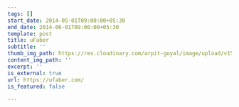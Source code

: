```yaml
---
tags: []
start_date: 2014-05-01T09:00:00+05:30
end_date: 2014-06-01T09:00:00+05:30
template: post
title: uFaber
subtitle: ''
thumb_img_path: https://res.cloudinary.com/arpit-goyal/image/upload/v1562815470/ufaber.png
content_img_path: ''
excerpt: ''
is_external: true
url: https://ufaber.com/
is_featured: false

---
```

